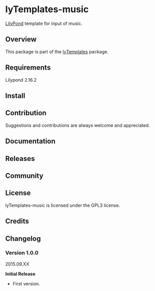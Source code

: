 # lyTemplates-music
[LilyPond](http://lilypond.org) template for input of music.

## Overview
This package is part of the [lyTemplates](https://github.com/brianclements/lyTemplates.git)
package.

## Requirements
Lilypond 2.16.2

## Install

## Contribution
Suggestions and contributions are always welcome and appreciated.

## Documentation

## Releases

## Community

## License
lyTemplates-music is licensed under the GPL3 license.

## Credits

## Changelog
### Version 1.0.0
2015.09.XX

**Initial Release**

* First version.
